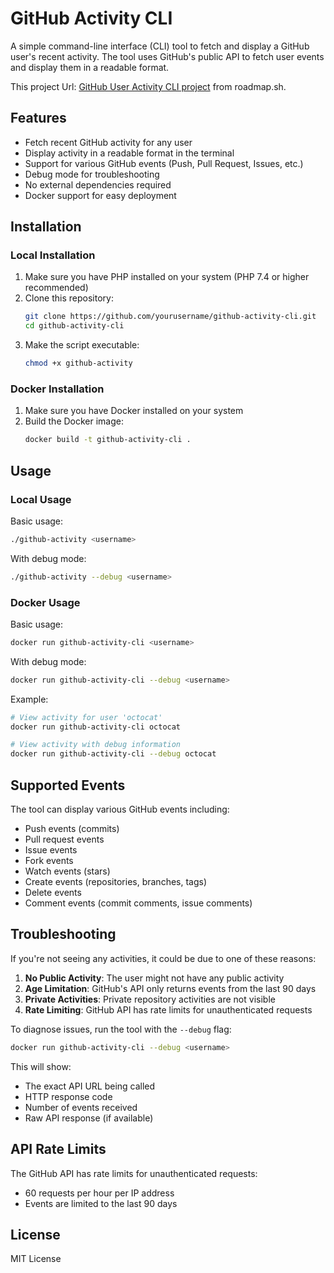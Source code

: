 # GitHub Activity CLI

A simple command-line interface (CLI) tool to fetch and display a GitHub user's recent activity. The tool uses GitHub's public API to fetch user events and display them in a readable format.

This project Url: [GitHub User Activity CLI project](https://roadmap.sh/projects/github-user-activity) from roadmap.sh.

## Features

- Fetch recent GitHub activity for any user
- Display activity in a readable format in the terminal
- Support for various GitHub events (Push, Pull Request, Issues, etc.)
- Debug mode for troubleshooting
- No external dependencies required
- Docker support for easy deployment

## Installation

### Local Installation

1. Make sure you have PHP installed on your system (PHP 7.4 or higher recommended)
2. Clone this repository:
   ```bash
   git clone https://github.com/yourusername/github-activity-cli.git
   cd github-activity-cli
   ```
3. Make the script executable:
   ```bash
   chmod +x github-activity
   ```

### Docker Installation

1. Make sure you have Docker installed on your system
2. Build the Docker image:
   ```bash
   docker build -t github-activity-cli .
   ```

## Usage

### Local Usage

Basic usage:
```bash
./github-activity <username>
```

With debug mode:
```bash
./github-activity --debug <username>
```

### Docker Usage

Basic usage:
```bash
docker run github-activity-cli <username>
```

With debug mode:
```bash
docker run github-activity-cli --debug <username>
```

Example:
```bash
# View activity for user 'octocat'
docker run github-activity-cli octocat

# View activity with debug information
docker run github-activity-cli --debug octocat
```

## Supported Events

The tool can display various GitHub events including:
- Push events (commits)
- Pull request events
- Issue events
- Fork events
- Watch events (stars)
- Create events (repositories, branches, tags)
- Delete events
- Comment events (commit comments, issue comments)

## Troubleshooting

If you're not seeing any activities, it could be due to one of these reasons:

1. **No Public Activity**: The user might not have any public activity
2. **Age Limitation**: GitHub's API only returns events from the last 90 days
3. **Private Activities**: Private repository activities are not visible
4. **Rate Limiting**: GitHub API has rate limits for unauthenticated requests

To diagnose issues, run the tool with the `--debug` flag:
```bash
docker run github-activity-cli --debug <username>
```

This will show:
- The exact API URL being called
- HTTP response code
- Number of events received
- Raw API response (if available)

## API Rate Limits

The GitHub API has rate limits for unauthenticated requests:
- 60 requests per hour per IP address
- Events are limited to the last 90 days

## License

MIT License

